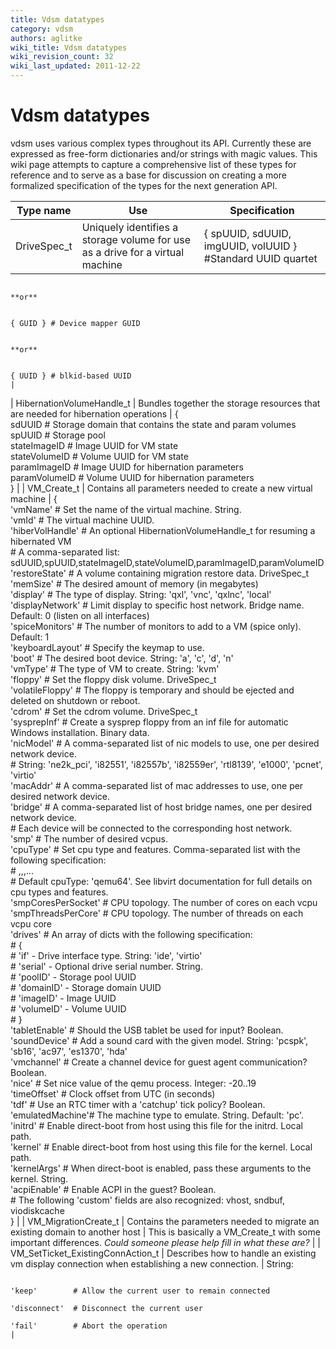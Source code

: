 ```yaml
---
title: Vdsm datatypes
category: vdsm
authors: aglitke
wiki_title: Vdsm datatypes
wiki_revision_count: 32
wiki_last_updated: 2011-12-22
---
```


# Vdsm datatypes

vdsm uses various complex types throughout its API. Currently these are expressed as free-form dictionaries and/or strings with magic values. This wiki page attempts to capture a comprehensive list of these types for reference and to serve as a base for discussion on creating a more formalized specification of the types for the next generation API.

| Type name                            | Use                                                                                           | Specification                                                                                                              |
|--------------------------------------|-----------------------------------------------------------------------------------------------|----------------------------------------------------------------------------------------------------------------------------|
| DriveSpec_t                         | Uniquely identifies a storage volume for use as a drive for a virtual machine                 | { spUUID, sdUUID, imgUUID, volUUID } #Standard UUID quartet                                                                

                                                                                                                                        **or**                                                                                                                      

                                                                                                                                            { GUID } # Device mapper GUID                                                                                           

                                                                                                                                        **or**                                                                                                                      

                                                                                                                                            { UUID } # blkid-based UUID                                                                                             |
| HibernationVolumeHandle_t           | Bundles together the storage resources that are needed for hibernation operations             | {                                                                                                                          
                                                                                                                                              sdUUID         # Storage domain that contains the state and param volumes                                             
                                                                                                                                              spUUID         # Storage pool                                                                                         
                                                                                                                                              stateImageID   # Image UUID for VM state                                                                              
                                                                                                                                              stateVolumeID  # Volume UUID for VM state                                                                             
                                                                                                                                              paramImageID   # Image UUID for hibernation parameters                                                                
                                                                                                                                              paramVolumeID  # Volume UUID for hibernation parameters                                                               
                                                                                                                                            }                                                                                                                       |
| VM_Create_t                        | Contains all parameters needed to create a new virtual machine                                | {                                                                                                                          
                                                                                                                                              'vmName'         # Set the name of the virtual machine. String.                                                       
                                                                                                                                              'vmId'           # The virtual machine UUID.                                                                          
                                                                                                                                              'hiberVolHandle' # An optional HibernationVolumeHandle_t for resuming a hibernated VM                                 
                                                                                                                                                               # A comma-separated list: sdUUID,spUUID,stateImageID,stateVolumeID,paramImageID,paramVolumeID        
                                                                                                                                              'restoreState'   # A volume containing migration restore data. DriveSpec_t                                            
                                                                                                                                              'memSize'        # The desired amount of memory (in megabytes)                                                        
                                                                                                                                              'display'        # The type of display.  String: 'qxl', 'vnc', 'qxlnc', 'local'                                       
                                                                                                                                              'displayNetwork' # Limit display to specific host network.  Bridge name. Default: 0 (listen on all interfaces)        
                                                                                                                                              'spiceMonitors'  # The number of monitors to add to a VM (spice only).  Default: 1                                    
                                                                                                                                              'keyboardLayout' # Specify the keymap to use.                                                                         
                                                                                                                                              'boot'           # The desired boot device. String: 'a', 'c', 'd', 'n'                                                
                                                                                                                                              'vmType'         # The type of VM to create.  String: 'kvm'                                                           
                                                                                                                                              'floppy'         # Set the floppy disk volume. DriveSpec_t                                                            
                                                                                                                                              'volatileFloppy' # The floppy is temporary and should be ejected and deleted on shutdown or reboot.                   
                                                                                                                                              'cdrom'          # Set the cdrom volume. DriveSpec_t                                                                  
                                                                                                                                              'sysprepInf'     # Create a sysprep floppy from an inf file for automatic Windows installation. Binary data.          
                                                                                                                                              'nicModel'       # A comma-separated list of nic models to use, one per desired network device.                       
                                                                                                                                                               # String: 'ne2k_pci', 'i82551', 'i82557b', 'i82559er', 'rtl8139', 'e1000', 'pcnet', 'virtio'         
                                                                                                                                              'macAddr'        # A comma-separated list of mac addresses to use, one per desired network device.                    
                                                                                                                                              'bridge'         # A comma-separated list of host bridge names, one per desired network device.                       
                                                                                                                                                               # Each device will be connected to the corresponding host network.                                   
                                                                                                                                              'smp'            # The number of desired vcpus.                                                                       
                                                                                                                                              'cpuType'        # Set cpu type and features.  Comma-separated list with the following specification:                 
                                                                                                                                                               # <cpuType>,<feature-1>,<feature-2>,...<feature-N>                                                   
                                                                                                                                                               # Default cpuType: 'qemu64'.  See libvirt documentation for full details on cpu types and features.  
                                                                                                                                              'smpCoresPerSocket' # CPU topology.  The number of cores on each vcpu                                                 
                                                                                                                                              'smpThreadsPerCore' # CPU topology.  The number of threads on each vcpu core                                          
                                                                                                                                              'drives'         # An array of dicts with the following specification:                                                
                                                                                                                                                               # {                                                                                                  
                                                                                                                                                               #   'if'       - Drive interface type. String: 'ide', 'virtio'                                       
                                                                                                                                                               #   'serial'   - Optional drive serial number. String.                                               
                                                                                                                                                               #   'poolID'   - Storage pool UUID                                                                   
                                                                                                                                                               #   'domainID' - Storage domain UUID                                                                 
                                                                                                                                                               #   'imageID'  - Image UUID                                                                          
                                                                                                                                                               #   'volumeID' - Volume UUID                                                                         
                                                                                                                                                               # }                                                                                                  
                                                                                                                                              'tabletEnable'   # Should the USB tablet be used for input? Boolean.                                                  
                                                                                                                                              'soundDevice'    # Add a sound card with the given model.  String: 'pcspk', 'sb16', 'ac97', 'es1370', 'hda'           
                                                                                                                                              'vmchannel'      # Create a channel device for guest agent communication? Boolean.                                    
                                                                                                                                              'nice'           # Set nice value of the qemu process. Integer: -20..19                                               
                                                                                                                                              'timeOffset'     # Clock offset from UTC (in seconds)                                                                 
                                                                                                                                              'tdf'            # Use an RTC timer with a 'catchup' tick policy? Boolean.                                            
                                                                                                                                              'emulatedMachine'# The machine type to emulate.  String.  Default: 'pc'.                                              
                                                                                                                                              'initrd'         # Enable direct-boot from host using this file for the initrd.  Local path.                          
                                                                                                                                              'kernel'         # Enable direct-boot from host using this file for the kernel.  Local path.                          
                                                                                                                                              'kernelArgs'     # When direct-boot is enabled, pass these arguments to the kernel. String.                           
                                                                                                                                              'acpiEnable'     # Enable ACPI in the guest? Boolean.                                                                 
                                                                                                                                              # The following 'custom' fields are also recognized: vhost, sndbuf, viodiskcache                                      
                                                                                                                                            }                                                                                                                       |
| VM_MigrationCreate_t               | Contains the parameters needed to migrate an existing domain to another host                  | This is basically a VM_Create_t with some important differences. *Could someone please help fill in what these are?*     |
| VM_SetTicket_ExistingConnAction_t | Describes how to handle an existing vm display connection when establishing a new connection. | String:                                                                                                                    

                                                                                                                                            'keep'        # Allow the current user to remain connected                                                              
                                                                                                                                            'disconnect'  # Disconnect the current user                                                                             
                                                                                                                                            'fail'        # Abort the operation                                                                                     |
